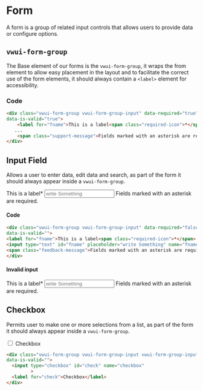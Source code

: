 # Form

A form is a group of related input controls that allows users to provide data or configure options.

## `vwui-form-group`
The Base element of our forms is the `vwui-form-group`, it wraps the from element to allow easy placement in the layout and to facilitate the correct use of the form elements, it should always contain a `<label>` element for accessibility.

### Code

```html
<div class="vwui-form-group vwui-form-group-input" data-required="true"
data-is-valid="true">
    <label for="fname">This is a label<span class="required-icon">*</span> </label>
   ...
    <span class="support-message">Fields marked with an asterisk are required.</span>
</div>
```

## Input Field
Allows a user to enter data, edit data and search, as part of the form it should always appear inside a `vwui-form-group`.

<div class="vwui-form-group vwui-form-group-input vwui-u-inset-3x" data-required="false"
data-is-valid="">
<label for="fname">This is a label<span class="required-icon">*</span> </label>
<input type="text" id="fname" placeholder="write Something" name="fname">
<span class="feedback-message">Fields marked with an asterisk are required.</span>
</div>

#### Code

```html
<div class="vwui-form-group vwui-form-group-input" data-required="false"
data-is-valid="">
<label for="fname">This is a label<span class="required-icon">*</span> </label>
<input type="text" id="fname" placeholder="write Something" name="fname">
<span class="feedback-message">Fields marked with an asterisk are required.</span>
</div>
```

#### Invalid input

<div class="vwui-form-group vwui-form-group-input vwui-u-inset-3x" data-required="true"
data-is-valid="false">
<label for="fname">This is a label<span class="required-icon">*</span> </label>
<input type="text" id="fname" placeholder="write Something" name="fname">
<span class="feedback-message">Fields marked with an asterisk are required.</span>
</div>

## Checkbox
Permits user to make one or more selections from a list, as part of the form it should always appear inside a `vwui-form-group`.

<div class="vwui-form-group vwui-form-group-input vwui-form-group-input--checkbox" data-required="false"
data-is-valid="">
  <input type="checkbox" id="check" name="checkbox"
         >
  <label for="check">Checkbox</label>
</div>

```html
<div class="vwui-form-group vwui-form-group-input vwui-form-group-input--checkbox" data-required="false"
data-is-valid="">
  <input type="checkbox" id="check" name="checkbox"
         >
  <label for="check">Checkbox</label>
</div>
```